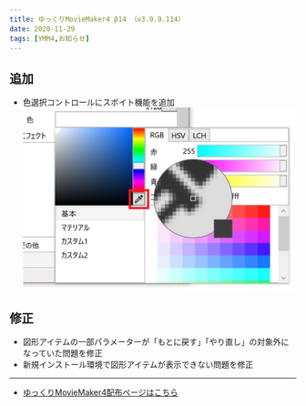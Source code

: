 ```yaml
---
title: ゆっくりMovieMaker4 β14 （v3.9.9.114）
date: 2020-11-29
tags: [YMM4,お知らせ]
---
```

## 追加
- 色選択コントロールにスポイト機能を追加
![スクリーンショット](3.9.9.114-1.png)
## 修正
- 図形アイテムの一部パラメーターが「もとに戻す」「やり直し」の対象外になっていた問題を修正
- 新規インストール環境で図形アイテムが表示できない問題を修正
---

- [ゆっくりMovieMaker4配布ページはこちら](../index.md)